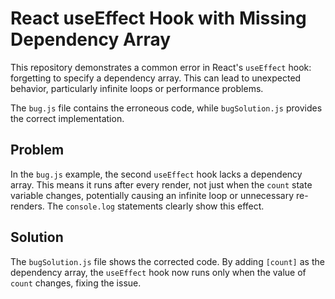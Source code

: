 # React useEffect Hook with Missing Dependency Array

This repository demonstrates a common error in React's `useEffect` hook: forgetting to specify a dependency array.  This can lead to unexpected behavior, particularly infinite loops or performance problems.

The `bug.js` file contains the erroneous code, while `bugSolution.js` provides the correct implementation.

## Problem

In the `bug.js` example, the second `useEffect` hook lacks a dependency array. This means it runs after every render, not just when the `count` state variable changes, potentially causing an infinite loop or unnecessary re-renders. The `console.log` statements clearly show this effect.

## Solution

The `bugSolution.js` file shows the corrected code. By adding `[count]` as the dependency array, the `useEffect` hook now runs only when the value of `count` changes, fixing the issue. 